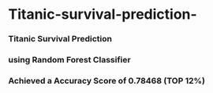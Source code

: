 # Titanic-survival-prediction-
### Titanic Survival Prediction
### using Random Forest Classifier
### Achieved a Accuracy Score of 0.78468 (TOP 12%)
